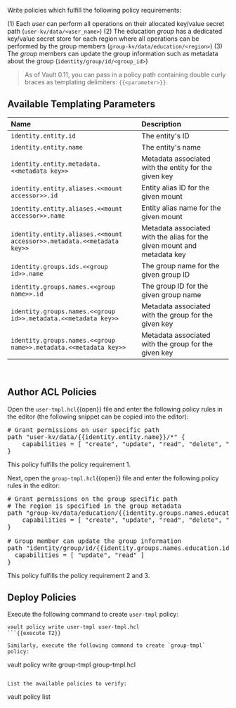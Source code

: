 Write policies which fulfill the following policy requirements:

(1) Each _user_ can perform all operations on their allocated key/value secret path (`user-kv/data/<user_name>`)
(2) The education _group_ has a dedicated key/value secret store for each region where all operations can be performed by the group members
 (`group-kv/data/education/<region>`)
(3) The _group_ members can update the group information such as metadata about the group (`identity/group/id/<group_id>`)

> As of Vault 0.11, you can pass in a policy path containing double curly braces as templating delimiters: `{{<parameter>}}`.


## Available Templating Parameters

|                                    Name                                |                                    Description                               |
| :--------------------------------------------------------------------- | :--------------------------------------------------------------------------- |
| `identity.entity.id`                                                   | The entity's ID                                                              |
| `identity.entity.name`                                                 | The entity's name                                                            |
| `identity.entity.metadata.<<metadata key>>`                            | Metadata associated with the entity for the given key                        |
| `identity.entity.aliases.<<mount accessor>>.id`                        | Entity alias ID for the given mount                                          |
| `identity.entity.aliases.<<mount accessor>>.name`                      | Entity alias name for the given mount                                        |
| `identity.entity.aliases.<<mount accessor>>.metadata.<<metadata key>>` | Metadata associated with the alias for the given mount and metadata key      |
| `identity.groups.ids.<<group id>>.name`                                | The group name for the given group ID                                        |
| `identity.groups.names.<<group name>>.id`                              | The group ID for the given group name                                        |
| `identity.groups.names.<<group id>>.metadata.<<metadata key>>`         | Metadata associated with the group for the given key                         |
| `identity.groups.names.<<group name>>.metadata.<<metadata key>>`       | Metadata associated with the group for the given key                         |

<br>


## Author ACL Policies

Open the `user-tmpl.hcl`{{open}} file and enter the following policy rules in the editor (the following snippet can be copied into the editor):

<pre class="file" data-filename="user-tmpl.hcl" data-target="replace">
# Grant permissions on user specific path
path "user-kv/data/{{identity.entity.name}}/*" {
	capabilities = [ "create", "update", "read", "delete", "list" ]
}
</pre>

This policy fulfills the policy requirement 1.

Next, open the `group-tmpl.hcl`{{open}} file and enter the following policy rules in the editor:

<pre class="file" data-filename="group-tmpl.hcl" data-target="replace">
# Grant permissions on the group specific path
# The region is specified in the group metadata
path "group-kv/data/education/{{identity.groups.names.education.metadata.region}}/*" {
	capabilities = [ "create", "update", "read", "delete", "list" ]
}

# Group member can update the group information
path "identity/group/id/{{identity.groups.names.education.id}}" {
  capabilities = [ "update", "read" ]
}
</pre>

This policy fulfills the policy requirement 2 and 3.


## Deploy Policies

Execute the following command to create `user-tmpl` policy:

```
vault policy write user-tmpl user-tmpl.hcl
```{{execute T2}}

Similarly, execute the following command to create `group-tmpl` policy:

```
vault policy write group-tmpl group-tmpl.hcl
```{{execute T2}}

List the available policies to verify:

```
vault policy list
```{{execute T2}}
